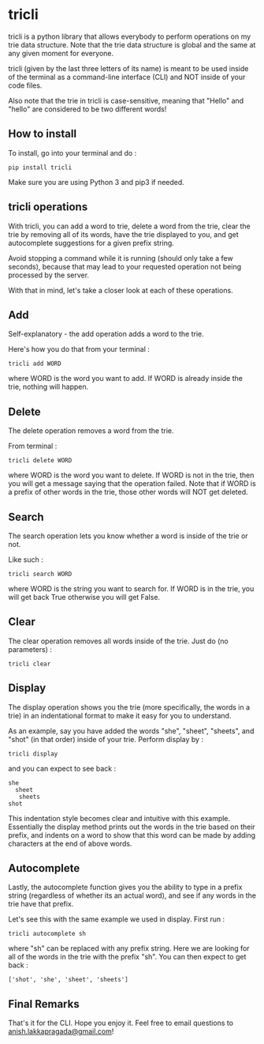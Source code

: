 # tricli

tricli is a python library that allows everybody to perform operations on my trie data structure. Note that the trie data structure is global and the same at any given moment for everyone. 

tricli (given by the last three letters of its name) is meant to be used inside of the
terminal as a command-line interface (CLI) and NOT inside of your code files. 

Also note that the trie in tricli is case-sensitive, meaning that "Hello" and "hello" are considered
to be two different words!

## How to install

To install, go into your terminal and do : 

```shell 
pip install tricli
```

Make sure you are using Python 3 and pip3 if needed.  

## tricli operations

With tricli, you can add a word to trie, delete a word from the trie, clear the trie by removing all of its words, have the trie displayed to you, and get autocomplete suggestions for a given prefix string. 

Avoid stopping a command while it is running (should only take a few seconds), because that may lead to your requested operation not being processed by the server. 

With that in mind, let's take a closer look at each of these operations. 

## Add

Self-explanatory -  the add operation adds a word to the trie. 

Here's how you do that from your terminal : 

```shell 
tricli add WORD
```

where WORD is the word you want to add. If WORD is already inside the trie, nothing will happen. 

## Delete

The delete operation removes a word from the trie. 

From terminal :

```shell 
tricli delete WORD
```

where WORD is the word you want to delete. If WORD is not in the trie, then you will get a message saying that the operation failed. Note that if WORD is a prefix of other words in the trie, those other words will NOT get deleted.

## Search 

The search operation lets you know whether a word is inside of the trie or not. 

Like such : 

```shell 
tricli search WORD
```

where WORD is the string you want to search for. If WORD is in the trie, you will get back True otherwise you will get False. 

## Clear

The clear operation removes all words inside of the trie. Just do (no parameters) : 

```shell 
tricli clear
```

## Display 

The display operation shows you the trie (more specifically, the words in a trie) in an indentational format to make it easy for you to understand. 

As an example, say you have added the words "she", "sheet", "sheets", and "shot" (in that order) inside of your trie. Perform display by : 

```shell 
tricli display 
```

and you can expect to see back : 

```shell 
she
  sheet
   sheets
shot
```

This indentation style becomes clear and intuitive with this example. Essentially the display method prints out the words in the trie based on their prefix, and indents on a word to show that this word can be made by adding characters at the end of above words.

## Autocomplete

Lastly, the autocomplete function gives you the ability to type in a prefix string (regardless of whether its an actual word), and see if any words in the trie have that prefix. 

Let's see this with the same example we used in display. First run : 

```shell 
tricli autocomplete sh 
```

where "sh" can be replaced with any prefix string. Here we are looking for all of the words in the trie with the prefix "sh". You can then expect to get back : 

```shell 
['shot', 'she', 'sheet', 'sheets']
```

## Final Remarks

That's it for the CLI. Hope you enjoy it. Feel free to email questions to anish.lakkapragada@gmail.com!